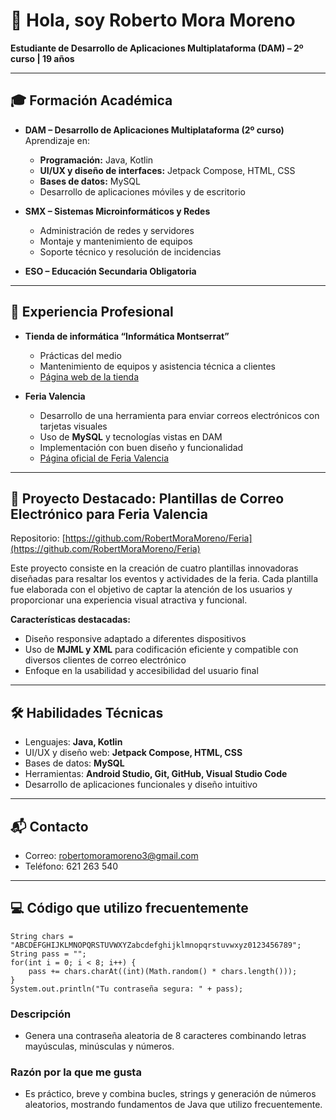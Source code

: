 # 👋 Hola, soy **Roberto Mora Moreno**
**Estudiante de Desarrollo de Aplicaciones Multiplataforma (DAM) – 2º curso | 19 años**

---

## 🎓 Formación Académica

- **DAM – Desarrollo de Aplicaciones Multiplataforma (2º curso)**  
  Aprendizaje en:  
  - **Programación:** Java, Kotlin  
  - **UI/UX y diseño de interfaces:** Jetpack Compose, HTML, CSS  
  - **Bases de datos:** MySQL  
  - Desarrollo de aplicaciones móviles y de escritorio  

- **SMX – Sistemas Microinformáticos y Redes**  
  - Administración de redes y servidores  
  - Montaje y mantenimiento de equipos  
  - Soporte técnico y resolución de incidencias  

- **ESO – Educación Secundaria Obligatoria**

---

## 💼 Experiencia Profesional

- **Tienda de informática “Informática Montserrat”**  
  - Prácticas del medio  
  - Mantenimiento de equipos y asistencia técnica a clientes  
  - [Página web de la tienda](https://www.informaticamontserrat.com)  

- **Feria Valencia**  
  - Desarrollo de una herramienta para enviar correos electrónicos con tarjetas visuales  
  - Uso de **MySQL** y tecnologías vistas en DAM  
  - Implementación con buen diseño y funcionalidad  
  - [Página oficial de Feria Valencia](https://www.feriavalencia.com/)

---

## 📧 Proyecto Destacado: **Plantillas de Correo Electrónico para Feria Valencia**

Repositorio: [https://github.com/RobertMoraMoreno/Feria](https://github.com/RobertMoraMoreno/Feria)

Este proyecto consiste en la creación de cuatro plantillas innovadoras diseñadas para resaltar los eventos y actividades de la feria. Cada plantilla fue elaborada con el objetivo de captar la atención de los usuarios y proporcionar una experiencia visual atractiva y funcional.

**Características destacadas:**
- Diseño responsive adaptado a diferentes dispositivos  
- Uso de **MJML y XML** para codificación eficiente y compatible con diversos clientes de correo electrónico  
- Enfoque en la usabilidad y accesibilidad del usuario final  

---

## 🛠️ Habilidades Técnicas

- Lenguajes: **Java, Kotlin**  
- UI/UX y diseño web: **Jetpack Compose, HTML, CSS**  
- Bases de datos: **MySQL**  
- Herramientas: **Android Studio, Git, GitHub, Visual Studio Code**  
- Desarrollo de aplicaciones funcionales y diseño intuitivo  

---

## 📬 Contacto

- Correo: robertomoramoreno3@gmail.com  
- Teléfono: 621 263 540  

---

## 💻 Código que utilizo frecuentemente

```
String chars = "ABCDEFGHIJKLMNOPQRSTUVWXYZabcdefghijklmnopqrstuvwxyz0123456789";
String pass = "";
for(int i = 0; i < 8; i++) {
    pass += chars.charAt((int)(Math.random() * chars.length()));
}
System.out.println("Tu contraseña segura: " + pass);
```
### Descripción 
- Genera una contraseña aleatoria de 8 caracteres combinando letras mayúsculas, minúsculas y números.

### Razón por la que me gusta
- Es práctico, breve y combina bucles, strings y generación de números aleatorios, mostrando fundamentos de Java que utilizo frecuentemente.
